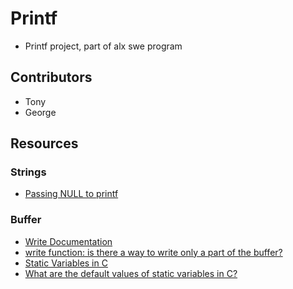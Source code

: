 # Printf

- Printf project, part of alx swe program

## Contributors

- Tony
- George

## Resources

### Strings

- [Passing NULL to printf](https://www.geeksforgeeks.org/g-fact-44-passing-null-to-printf-in-c/)

### Buffer

- [Write Documentation](https://pubs.opengroup.org/onlinepubs/007908799/xsh/write.html)
- [write function: is there a way to write only a part of the buffer?](https://stackoverflow.com/questions/8026114/write-function-is-there-a-way-to-write-only-a-part-of-the-buffer)
- [Static Variables in C](https://www.shiksha.com/online-courses/articles/static-variables-in-c/)
- [What are the default values of static variables in C?](https://www.geeksforgeeks.org/g-fact-53/)
